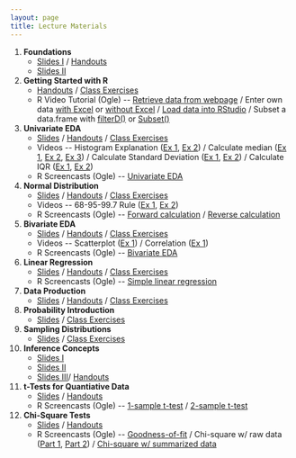 ```yaml
---
layout: page
title: Lecture Materials
---
```


1. **Foundations**
    * [Slides I](Slides/01_Foundations_I.pptx) / [Handouts](HOs/01_Foundations_HO.pdf)
    * [Slides II](Slides/02_Foundations_II.pptx)
1. **Getting Started with R**
    * [Handouts](HOs/02_FoundationsR_HO.pdf) / [Class Exercises](CEs/02_FoundationsR_CE.pdf)
    * R Video Tutorial (Ogle) -- [Retrieve data from webpage](https://vimeo.com/user45324800/ncstats-preparedatawebpage) / Enter own data [with Excel](https://vimeo.com/user45324800/ncstats-preparedataexcel) or [without Excel](https://vimeo.com/user45324800/ncstats-preparedatatextfile) / [Load data into RStudio](https://vimeo.com/user45324800/ncstats-loadcsvrstudio) / Subset a data.frame with [filterD()](https://vimeo.com/user45324800/filterd) or [Subset()](http://www.screenr.com/z27N)
1. **Univariate EDA**
    * [Slides](Slides/03_UnivEDA.pptx) / [Handouts](HOs/03_UnivEDA_HO.pdf) / [Class Exercises](CEs/03_UnivEDA_CE.pdf)
    * Videos -- Histogram Explanation ([Ex 1](http://youtu.be/sC7gjg9g3JU), [Ex 2](http://youtu.be/H9ITfdaX2ZQ)) / Calculate median ([Ex 1](http://youtu.be/0SYsi38XucI), [Ex 2](http://youtu.be/hTYTaOaQUcw?list=UUAjbU4EB30lTsJ2NSE5a7DQ), [Ex 3](http://youtu.be/9a8M_KfclBE)) / Calculate Standard Deviation ([Ex 1](http://youtu.be/qqOyy_NjflU), [Ex 2](http://youtu.be/atS4wX8I9H0)) /  Calculate IQR ([Ex 1](http://youtu.be/R6VDj7pEG30), [Ex 2](http://youtu.be/F3WcEAW-M80?t=6m6s))
    * R Screencasts (Ogle) -- [Univariate EDA](http://www.screenr.com/IGPH)
1. **Normal Distribution**
    * [Slides](Slides/04_NormalDistribution.pptx) / [Handouts](HOs/04_NormalDistribution_HO.pdf) / [Class Exercises](CEs/04_NormalDistribution_CE.pdf)
    * Videos -- 68-95-99.7 Rule ([Ex 1](https://www.youtube.com/watch?v=cgxPcdPbujI), [Ex 2](https://www.youtube.com/watch?v=PJPXFOK8F8E))
    * R Screencasts (Ogle) -- [Forward calculation](http://www.screenr.com/e27N) /  [Reverse calculation](http://www.screenr.com/a27N)
1. **Bivariate EDA**
    * [Slides](Slides/05_BivEDA.pptx) / [Handouts](HOs/05_BivEDA_HO.pdf) / [Class Exercises](CEs/05_BivEDA_CE.pdf)
    * Videos -- Scatterplot ([Ex 1](https://www.youtube.com/watch?v=yXmz922K9Ks)) / Correlation ([Ex 1](http://youtu.be/PtYVrF_WT3A?t=32s))
    * R Screencasts (Ogle) -- [Bivariate EDA](http://www.screenr.com/n4PH)
1. **Linear Regression**
    * [Slides](Slides/06_SimpleLinearRegression.pptx) / [Handouts](HOs/06_SimpleLinearRegression_HO.pdf) / [Class Exercises](CEs/06_SimpleLinearRegression_CE.pdf)
    * R Screencasts (Ogle) -- [Simple linear regression](http://www.screenr.com/JGPH)
1. **Data Production**
    * [Slides](Slides/07_DataProduction.pptx) / [Handouts](HOs/_HO.pdf) / [Class Exercises](CEs/_CE.pdf)
1. **Probability Introduction**
    * [Slides](Slides/08_ProbabilityIntro.pptx) / [Class Exercises](CEs/08_ProbabilityIntro_CE.pdf)
1. **Sampling Distributions**
    * [Slides](Slides/09_SamplingDistributions.pptx) / [Class Exercises](CEs/09_SamplingDistributions_CE.pdf)
1. **Inference Concepts**
    * [Slides I](Slides/10_Inference_1_HypothesisTesting.pptx)
    * [Slides II](Slides/10_Inference_2_ConfidenceRegions.pptx)
    * [Slides III](Slides/10_Inference_3_ZTest.pptx)/ [Handouts](HOs/10_InferenceConcepts_HO.pdf)
1. **t-Tests for Quantiative Data**
    * [Slides](Slides/11_tTests.pptx) / [Handouts](HOs/11_tTests_HO.pdf)
    * R Screencasts (Ogle) -- [1-sample t-test](http://www.screenr.com/GXPH) / [2-sample t-test](http://www.screenr.com/cCPH)
1. **Chi-Square Tests**
    * [Slides](Slides/12_ChiSquareTests_alt.pptx) / [Handouts](HOs/12_ChiSquareTests_HO.pdf)
    * R Screencasts (Ogle) -- [Goodness-of-fit](http://www.screenr.com/JXPH) / Chi-square w/ raw data ([Part 1](http://www.screenr.com/pOPH), [Part 2](http://www.screenr.com/6OPH)) / [Chi-square w/ summarized data](http://www.screenr.com/Q0PH)
